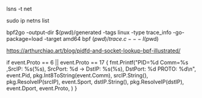 lsns -t net


sudo ip netns list


bpf2go -output-dir $(pwd)/generated -tags linux -type trace_info -go-package=load -target amd64 bpf $(pwd)/trace.c -- -I$(pwd)


https://arthurchiao.art/blog/pidfd-and-socket-lookup-bpf-illustrated/


if event.Proto == 6 || event.Proto == 17 {
    fmt.Printf("PID=%d Comm=%s ,SrcIP: %s(%s), SrcPort: %d -> DstIP: %s(%s), DstPort: %d PROTO: %d\n",
        event.Pid,
        pkg.Int8ToString(event.Comm),
        srcIP.String(),
        pkg.ResolveIP(srcIP),
        event.Sport,
        dstIP.String(),
        pkg.ResolveIP(dstIP),
        event.Dport,
        event.Proto,
    )
}


